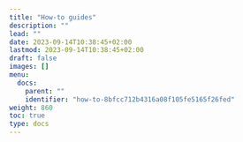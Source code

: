 ```yaml
---
title: "How-to guides"
description: ""
lead: ""
date: 2023-09-14T10:38:45+02:00
lastmod: 2023-09-14T10:38:45+02:00
draft: false
images: []
menu:
  docs:
    parent: ""
    identifier: "how-to-8bfcc712b4316a08f105fe5165f26fed"
weight: 860
toc: true
type: docs
---
```

